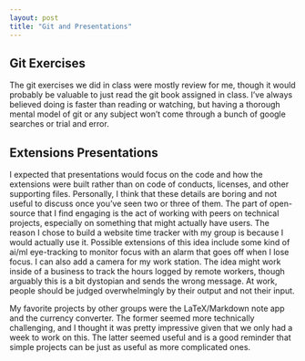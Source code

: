 ```yaml
---
layout: post
title: "Git and Presentations"
---
```


## Git Exercises
The git exercises we did in class were mostly review for me, though it would probably be valuable to just read the git book assigned in class. I’ve always believed doing is faster than reading or watching, but having a thorough mental model of git or any subject won’t come through a bunch of google searches or trial and error.
<!--more-->
## Extensions Presentations

I expected that presentations would focus on the code and how the extensions were built rather than on code of conducts, licenses, and other supporting files. Personally, I think that these details are boring and not useful to discuss once you’ve seen two or three of them. The part of open-source that I find engaging is the act of working with peers on technical projects, especially on something that might actually have users. The reason I chose to build a website time tracker with my group is because I would actually use it. Possible extensions of this idea include some kind of ai/ml eye-tracking to monitor focus with an alarm that goes off when I lose focus. I can also add a camera for my work station. The idea might work inside of a business to track the hours logged by remote workers, though arguably this is a bit dystopian and sends the wrong message. At work, people should be judged overwhelmingly by their output and not their input.

My favorite projects by other groups were the LaTeX/Markdown note app and the currency converter. The former seemed more technically challenging, and I thought it was pretty impressive given that we only had a week to work on this. The latter seemed useful and is a good reminder that simple projects can be just as useful as more complicated ones.
